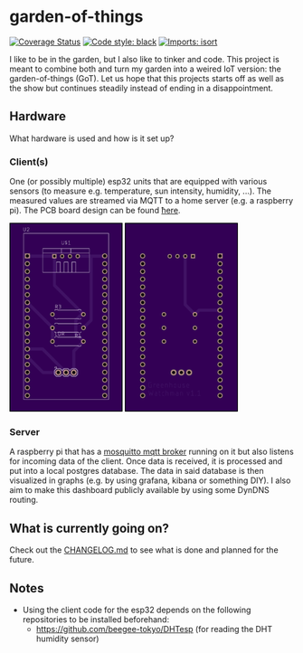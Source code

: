 # garden-of-things
[![Coverage Status](https://coveralls.io/repos/github/frank690/garden-of-things/badge.svg?branch=main)](https://coveralls.io/github/frank690/garden-of-things?branch=main)
[![Code style: black](https://img.shields.io/badge/code%20style-black-000000.svg)](https://github.com/psf/black)
[![Imports: isort](https://img.shields.io/badge/%20imports-isort-%231674b1?style=flat&labelColor=ef8336)](https://pycqa.github.io/isort/)


I like to be in the garden, but I also like to tinker and code.
This project is meant to combine both and turn my garden into a weired IoT version: the garden-of-things (GoT).
Let us hope that this projects starts off as well as the show but continues steadily instead of ending in a disappointment.

## Hardware
What hardware is used and how is it set up?

### Client(s)
One (or possibly multiple) esp32 units that are equipped with various sensors
(to measure e.g. temperature, sun intensity, humidity, ...). The measured values are streamed via MQTT to a home server (e.g. a raspberry pi).
The PCB board design can be found [ħere](./resources/client_pcb_board.brd).

<img src="./resources/pcb_board_front.png" alt="pcb board front" width="200"/>
<img src="./resources/pcb_board_back.png" alt="pcb board back" width="200"/>

### Server
A raspberry pi that has a [mosquitto mqtt broker](https://mosquitto.org/) running on it but also listens for incoming data of the client.
Once data is received, it is processed and put into a local postgres database.
The data in said database is then visualized in graphs (e.g. by using grafana, kibana or something DIY).
I also aim to make this dashboard publicly available by using some DynDNS routing.

## What is currently going on?
Check out the [CHANGELOG.md](./CHANGELOG.md) to see what is done and planned for the future.

## Notes
- Using the client code for the esp32 depends on the following repositories to be installed beforehand:
    - https://github.com/beegee-tokyo/DHTesp (for reading the DHT humidity sensor)